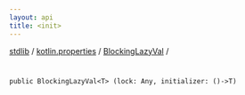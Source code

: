 ```yaml
---
layout: api
title: <init>
---
```

[stdlib](../../index.html) / [kotlin.properties](../index.html) / [BlockingLazyVal](index.html) / [<init>](_init_.html)

# <init>

```
public BlockingLazyVal<T> (lock: Any, initializer: ()->T)
```
